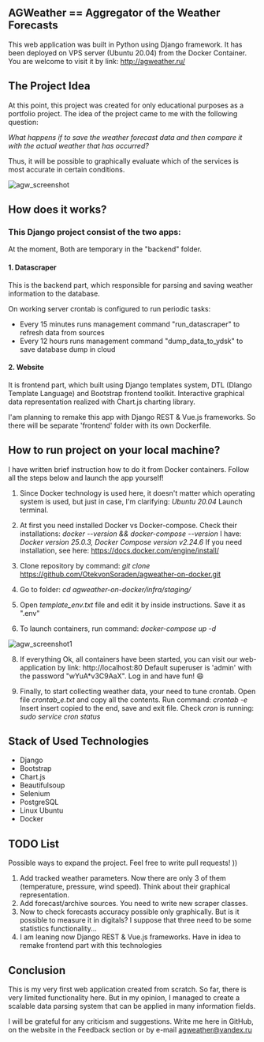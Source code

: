 ## AGWeather == Aggregator of the Weather Forecasts 

This web application was built in Python using Django framework.
It has been deployed on VPS server (Ubuntu 20.04) from the Docker Container.
You are welcome to visit it by link: http://agweather.ru/

      
## The Project Idea
At this point, this project was created for only educational purposes as a portfolio project.
The idea of the project came to me with the following question:

_What happens if to save the weather forecast data and then compare it with the actual weather that has occurred?_

Thus, it will be possible to graphically evaluate which of the services is most accurate in certain conditions.

![agw_screenshot](https://github.com/OtekvonSoraden/agweather-on-docker/assets/92234377/5c92da64-7f44-44f8-8dea-67ea6213603d)

## How does it works?

### This Django project consist of the two apps: <br/>

At the moment, Both are temporary in the "backend" folder.

#### 1. Datascraper

This is the backend part, which responsible for parsing and saving weather information to the database.

On working server crontab is configured to run periodic tasks:

- Every 15 minutes runs management command "run_datascraper" to refresh data from sources
- Every 12 hours runs management command "dump_data_to_ydsk" to save database dump in cloud

#### 2. Website

It is frontend part, which built using Django templates system, DTL (Dlango Template Language) and Bootstrap frontend toolkit.
Interactive graphical data representation realized with Chart.js charting library.

I'am planning to remake this app with Django REST & Vue.js frameworks. So there will be separate 'frontend' folder with its own Dockerfile.

## How to run project on your local machine?

I have written brief instruction how to do it from Docker containers. 
Follow all the steps below and launch the app yourself!

1) Since Docker technology is used here, it doesn't matter which operating system is used, but just in case, I'm clarifying: _Ubuntu 20.04_
Launch terminal.

2) At first you need installed Docker vs Docker-compose. Check their installations:
_docker --version && docker-compose --version_
I have: _Docker version 25.0.3, Docker Compose version v2.24.6_ 
If you need installation, see here: https://docs.docker.com/engine/install/

3) Clone repository by command:
_git clone_ https://github.com/OtekvonSoraden/agweather-on-docker.git

4) Go to folder:
_cd agweather-on-docker/infra/staging/_

5) Open _template_env.txt_ file and edit it by inside instructions.
Save it as ".env"

6) To launch containers, run command:
 _docker-compose up -d_

![agw_screenshot1](https://github.com/OtekvonSoraden/agweather-on-docker/assets/92234377/5a5c1179-3e9c-408e-a5b5-b3b2542e779c)


8) If everything Ok, all containers have been started, you can visit our web-application by link: http://localhost:80
Default superuser is 'admin' with the password "wYuA*v3C9AaX". 
Log in and have fun! :smile:

9) Finally, to start collecting weather data, your need to tune crontab.
Open file _crontab_e.txt_ and copy all the contents.
Run command: _crontab -e_
Insert insert copied to the end, save and exit file.
Check *cron* is running: _sudo service cron status_


## Stack of Used Technologies

- Django
- Bootstrap
- Chart.js
- Beautifulsoup
- Selenium
- PostgreSQL
- Linux Ubuntu
- Docker

## TODO List

Possible ways to expand the project. Feel free to write pull requests! ))

1. Add tracked weather parameters. Now there are only 3 of them (temperature, pressure, wind speed). Think about their graphical representation.
2. Add forecast/archive sources. You need to write new scraper classes.
3. Now to check forecasts accuracy possible only graphically. But is it possible to measure it in digitals? I suppose that three need to be some statistics functionality...
4. I am leaning now Django REST & Vue.js frameworks. Have in idea to remake frontend part with this technologies

## Conclusion

This is my very first web application created from scratch. So far, there is very limited functionality here. But in my opinion, I managed to create a scalable data parsing system that can be applied in many information fields.

I will be grateful for any criticism and suggestions. Write me here in GitHub, on the website in the Feedback section or by e-mail agweather@yandex.ru
